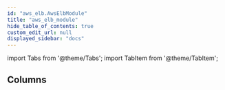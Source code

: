 ```yaml
---
id: "aws_elb.AwsElbModule"
title: "aws_elb_module"
hide_table_of_contents: true
custom_edit_url: null
displayed_sidebar: "docs"
---
```


import Tabs from '@theme/Tabs';
import TabItem from '@theme/TabItem';

## Columns
